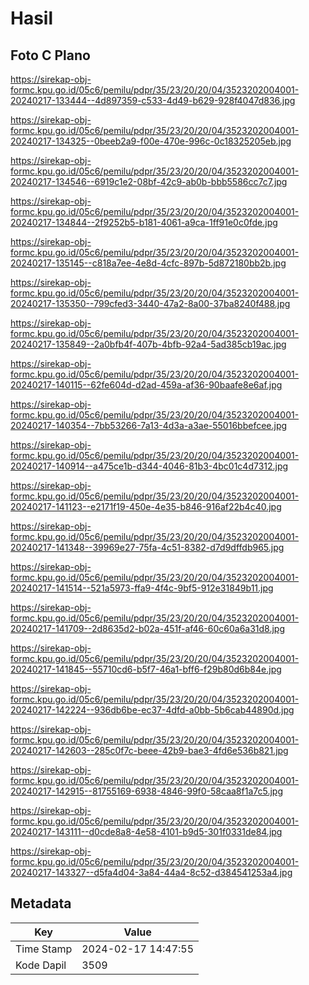 # Hasil

## Foto C Plano

https://sirekap-obj-formc.kpu.go.id/05c6/pemilu/pdpr/35/23/20/20/04/3523202004001-20240217-133444--4d897359-c533-4d49-b629-928f4047d836.jpg

https://sirekap-obj-formc.kpu.go.id/05c6/pemilu/pdpr/35/23/20/20/04/3523202004001-20240217-134325--0beeb2a9-f00e-470e-996c-0c18325205eb.jpg

https://sirekap-obj-formc.kpu.go.id/05c6/pemilu/pdpr/35/23/20/20/04/3523202004001-20240217-134546--6919c1e2-08bf-42c9-ab0b-bbb5586cc7c7.jpg

https://sirekap-obj-formc.kpu.go.id/05c6/pemilu/pdpr/35/23/20/20/04/3523202004001-20240217-134844--2f9252b5-b181-4061-a9ca-1ff91e0c0fde.jpg

https://sirekap-obj-formc.kpu.go.id/05c6/pemilu/pdpr/35/23/20/20/04/3523202004001-20240217-135145--c818a7ee-4e8d-4cfc-897b-5d872180bb2b.jpg

https://sirekap-obj-formc.kpu.go.id/05c6/pemilu/pdpr/35/23/20/20/04/3523202004001-20240217-135350--799cfed3-3440-47a2-8a00-37ba8240f488.jpg

https://sirekap-obj-formc.kpu.go.id/05c6/pemilu/pdpr/35/23/20/20/04/3523202004001-20240217-135849--2a0bfb4f-407b-4bfb-92a4-5ad385cb19ac.jpg

https://sirekap-obj-formc.kpu.go.id/05c6/pemilu/pdpr/35/23/20/20/04/3523202004001-20240217-140115--62fe604d-d2ad-459a-af36-90baafe8e6af.jpg

https://sirekap-obj-formc.kpu.go.id/05c6/pemilu/pdpr/35/23/20/20/04/3523202004001-20240217-140354--7bb53266-7a13-4d3a-a3ae-55016bbefcee.jpg

https://sirekap-obj-formc.kpu.go.id/05c6/pemilu/pdpr/35/23/20/20/04/3523202004001-20240217-140914--a475ce1b-d344-4046-81b3-4bc01c4d7312.jpg

https://sirekap-obj-formc.kpu.go.id/05c6/pemilu/pdpr/35/23/20/20/04/3523202004001-20240217-141123--e2171f19-450e-4e35-b846-916af22b4c40.jpg

https://sirekap-obj-formc.kpu.go.id/05c6/pemilu/pdpr/35/23/20/20/04/3523202004001-20240217-141348--39969e27-75fa-4c51-8382-d7d9dffdb965.jpg

https://sirekap-obj-formc.kpu.go.id/05c6/pemilu/pdpr/35/23/20/20/04/3523202004001-20240217-141514--521a5973-ffa9-4f4c-9bf5-912e31849b11.jpg

https://sirekap-obj-formc.kpu.go.id/05c6/pemilu/pdpr/35/23/20/20/04/3523202004001-20240217-141709--2d8635d2-b02a-451f-af46-60c60a6a31d8.jpg

https://sirekap-obj-formc.kpu.go.id/05c6/pemilu/pdpr/35/23/20/20/04/3523202004001-20240217-141845--55710cd6-b5f7-46a1-bff6-f29b80d6b84e.jpg

https://sirekap-obj-formc.kpu.go.id/05c6/pemilu/pdpr/35/23/20/20/04/3523202004001-20240217-142224--936db6be-ec37-4dfd-a0bb-5b6cab44890d.jpg

https://sirekap-obj-formc.kpu.go.id/05c6/pemilu/pdpr/35/23/20/20/04/3523202004001-20240217-142603--285c0f7c-beee-42b9-bae3-4fd6e536b821.jpg

https://sirekap-obj-formc.kpu.go.id/05c6/pemilu/pdpr/35/23/20/20/04/3523202004001-20240217-142915--81755169-6938-4846-99f0-58caa8f1a7c5.jpg

https://sirekap-obj-formc.kpu.go.id/05c6/pemilu/pdpr/35/23/20/20/04/3523202004001-20240217-143111--d0cde8a8-4e58-4101-b9d5-301f0331de84.jpg

https://sirekap-obj-formc.kpu.go.id/05c6/pemilu/pdpr/35/23/20/20/04/3523202004001-20240217-143327--d5fa4d04-3a84-44a4-8c52-d384541253a4.jpg


## Metadata

| Key        | Value               |
| ---------- | ------------------- |
| Time Stamp | 2024-02-17 14:47:55 |
| Kode Dapil | 3509                |



